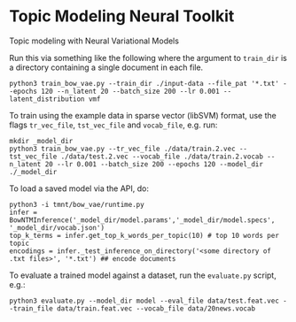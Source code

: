 # Topic Modeling Neural Toolkit

Topic modeling with Neural Variational Models

Run this via something like the following where the argument to `train_dir` is a directory containing a
single document in each file.

```
python3 train_bow_vae.py --train_dir ./input-data --file_pat '*.txt' --epochs 120 --n_latent 20 --batch_size 200 --lr 0.001 --latent_distribution vmf
```

To train using the example data in sparse vector (libSVM) format, use the flags `tr_vec_file`, `tst_vec_file` and `vocab_file`, e.g. run:

```
mkdir _model_dir
python3 train_bow_vae.py --tr_vec_file ./data/train.2.vec --tst_vec_file ./data/test.2.vec --vocab_file ./data/train.2.vocab --n_latent 20 --lr 0.001 --batch_size 200 --epochs 120 --model_dir ./_model_dir
```

To load a saved model via the API, do:

```
python3 -i tmnt/bow_vae/runtime.py
infer = BowNTMInference('_model_dir/model.params','_model_dir/model.specs', '_model_dir/vocab.json')
top_k_terms = infer.get_top_k_words_per_topic(10) # top 10 words per topic
encodings = infer._test_inference_on_directory('<some directory of .txt files>', '*.txt') ## encode documents 
```

To evaluate a trained model against a dataset, run the `evaluate.py` script, e.g.:

```
python3 evaluate.py --model_dir model --eval_file data/test.feat.vec --train_file data/train.feat.vec --vocab_file data/20news.vocab
```


